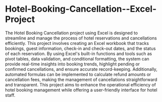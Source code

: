 # Hotel-Booking-Cancellation--Excel-Project
The Hotel Booking Cancellation project using Excel is designed to streamline and manage the process of hotel reservations and cancellations efficiently. This project involves creating an Excel workbook that tracks bookings, guest information, check-in and check-out dates, and the status of each reservation. By using Excel's built-in functions and tools such as pivot tables, data validation, and conditional formatting, the system can provide real-time insights into booking trends, highlight pending or confirmed cancellations, and ensure accurate record-keeping. Additionally, automated formulas can be implemented to calculate refund amounts or cancellation fees, making the management of cancellations straightforward and transparent. This project aims to enhance the operational efficiency of hotel booking management while offering a user-friendly interface for hotel staff.
